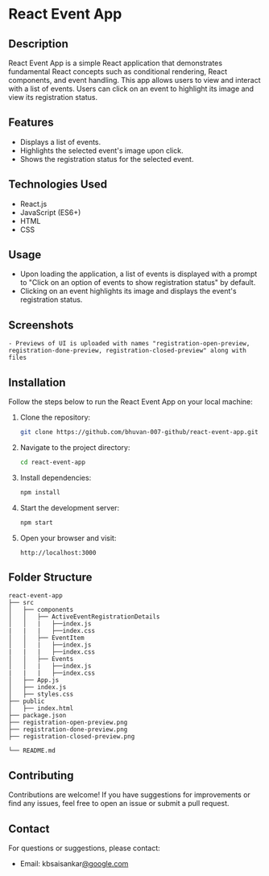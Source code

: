 # React Event App

## Description

React Event App is a simple React application that demonstrates fundamental React concepts such as conditional rendering, React components, and event handling. This app allows users to view and interact with a list of events. Users can click on an event to highlight its image and view its registration status.

## Features

- Displays a list of events.
- Highlights the selected event's image upon click.
- Shows the registration status for the selected event.

## Technologies Used

- React.js
- JavaScript (ES6+)
- HTML
- CSS

## Usage

- Upon loading the application, a list of events is displayed with a prompt to "Click on an option of events to show registration status" by default.
- Clicking on an event highlights its image and displays the event's registration status.

## Screenshots
    - Previews of UI is uploaded with names "registration-open-preview, registration-done-preview, registration-closed-preview" along with files

## Installation

Follow the steps below to run the React Event App on your local machine:

1. Clone the repository:
    
    ```bash
    git clone https://github.com/bhuvan-007-github/react-event-app.git
    
    ```
    
2. Navigate to the project directory:
    
    ```bash
    cd react-event-app
    
    ```
    
3. Install dependencies:
    
    ```bash
    npm install
    
    ```
    
4. Start the development server:
    
    ```bash
    npm start
    
    ```
    
5. Open your browser and visit:
    
    ```
    http://localhost:3000
    
    ```
    


## Folder Structure

```
react-event-app
├── src
│   ├── components
│   │   ├── ActiveEventRegistrationDetails
│   │   |   ├──index.js
|   |   |   ├──index.css 
│   │   ├── EventItem
│   │   |   ├──index.js
|   |   |   ├──index.css 
│   │   ├── Events
│   │   |   ├──index.js
|   |   |   ├──index.css 
│   ├── App.js
│   ├── index.js
│   ├── styles.css
├── public
│   ├── index.html
├── package.json
├── registration-open-preview.png
├── registration-done-preview.png
├── registration-closed-preview.png

└── README.md

```

## Contributing

Contributions are welcome! If you have suggestions for improvements or find any issues, feel free to open an issue or submit a pull request.

## Contact

For questions or suggestions, please contact:

- Email:  kbsaisankar[@google.com](mailto:your-email@example.com)
